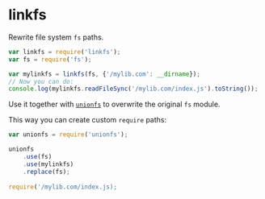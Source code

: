 # linkfs

Rewrite file system `fs` paths.

```js
var linkfs = require('linkfs');
var fs = require('fs');

var mylinkfs = linkfs(fs, {'/mylib.com': __dirname});
// Now you can do:
console.log(mylinkfs.readFileSync('/mylib.com/index.js').toString());
```

Use it together with [`unionfs`](http://www.npmjs.com/package/unionfs) to overwrite the original `fs` module.

This way you can create custom `require` paths:

```javascript
var unionfs = require('unionfs');

unionfs
    .use(fs)
    .use(mylinkfs)
    .replace(fs);
    
require('/mylib.com/index.js);
```

